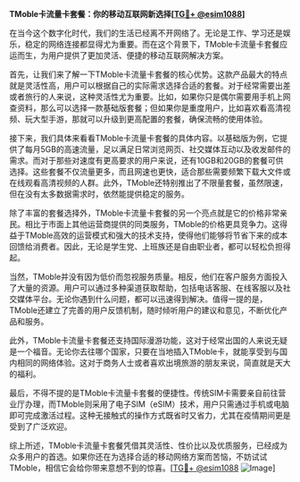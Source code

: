 **TMoble卡流量卡套餐：你的移动互联网新选择[[TG💪+ @esim1088](https://t.me/s/esim1088)]**

在当今这个数字化时代，我们的生活已经离不开网络了。无论是工作、学习还是娱乐，稳定的网络连接都显得尤为重要。而在这个背景下，TMoble卡流量卡套餐应运而生，为用户提供了更加灵活、便捷的移动互联网解决方案。

首先，让我们来了解一下TMoble卡流量卡套餐的核心优势。这款产品最大的特点就是灵活性高，用户可以根据自己的实际需求选择合适的套餐。对于经常需要出差或者旅行的人来说，这种灵活性尤为重要。比如，如果你只是偶尔需要用手机上网查资料，那么可以选择一款基础版套餐；但如果你是重度用户，比如喜欢看高清视频、玩大型手游，那就可以升级到更高配置的套餐，确保流畅的使用体验。

接下来，我们具体来看看TMoble卡流量卡套餐的具体内容。以基础版为例，它提供了每月5GB的高速流量，足以满足日常浏览网页、社交媒体互动以及收发邮件的需求。而对于那些对速度有更高要求的用户来说，还有10GB和20GB的套餐可供选择。这些套餐不仅流量更多，而且网速也更快，适合那些需要频繁下载大文件或在线观看高清视频的人群。此外，TMoble还特别推出了不限量套餐，虽然限速，但在没有太多数据需求时，依然能提供稳定的服务。

除了丰富的套餐选择外，TMoble卡流量卡套餐的另一个亮点就是它的价格非常亲民。相比于市面上其他运营商提供的同类服务，TMoble的价格更具竞争力。这得益于TMoble高效的运营模式和强大的技术支持，使得他们能够将节省下来的成本回馈给消费者。因此，无论是学生党、上班族还是自由职业者，都可以轻松负担得起。

当然，TMoble并没有因为低价而忽视服务质量。相反，他们在客户服务方面投入了大量的资源。用户可以通过多种渠道获取帮助，包括电话客服、在线客服以及社交媒体平台。无论你遇到什么问题，都可以迅速得到解决。值得一提的是，TMoble还建立了完善的用户反馈机制，随时倾听用户的建议和意见，不断优化产品和服务。

此外，TMoble卡流量卡套餐还支持国际漫游功能，这对于经常出国的人来说无疑是一个福音。无论你去往哪个国家，只要在当地插入TMoble卡，就能享受到与国内相同的网络体验。这对于商务人士或者喜欢出境旅游的朋友来说，简直就是天大的福利。

最后，不得不提的是TMoble卡流量卡套餐的便捷性。传统SIM卡需要亲自前往营业厅办理，而TMoble则采用了电子SIM（eSIM）技术，用户只需通过手机或电脑即可完成激活过程。这种无接触式的操作方式既省时又省力，尤其在疫情期间更是受到了广泛欢迎。

综上所述，TMoble卡流量卡套餐凭借其灵活性、性价比以及优质服务，已经成为众多用户的首选。如果你还在为选择合适的移动网络方案而苦恼，不妨试试TMoble，相信它会给你带来意想不到的惊喜。[[TG💪+ @esim1088](https://t.me/s/esim1088) ![Image](https://i.postimg.cc/4NQfJmqS/Snipaste-2025-05-13-00-14-12.png)]